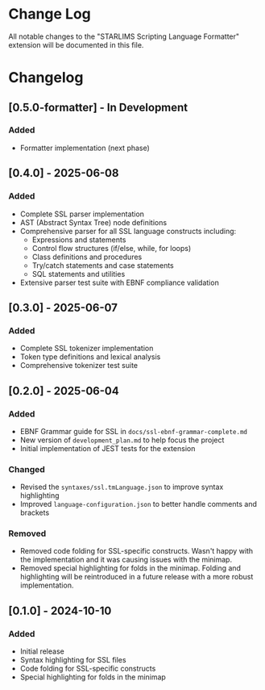 # Change Log

All notable changes to the "STARLIMS Scripting Language Formatter" extension will be documented in this file.

# Changelog

## [0.5.0-formatter] - In Development

### Added

-   Formatter implementation (next phase)

## [0.4.0] - 2025-06-08

### Added

-   Complete SSL parser implementation
-   AST (Abstract Syntax Tree) node definitions
-   Comprehensive parser for all SSL language constructs including:
    -   Expressions and statements
    -   Control flow structures (if/else, while, for loops)
    -   Class definitions and procedures  
    -   Try/catch statements and case statements
    -   SQL statements and utilities
-   Extensive parser test suite with EBNF compliance validation

## [0.3.0] - 2025-06-07

### Added

-   Complete SSL tokenizer implementation
-   Token type definitions and lexical analysis
-   Comprehensive tokenizer test suite

## [0.2.0] - 2025-06-04

### Added

-   EBNF Grammar guide for SSL in `docs/ssl-ebnf-grammar-complete.md`
-   New version of `development_plan.md` to help focus the project
-   Initial implementation of JEST tests for the extension

### Changed

-   Revised the `syntaxes/ssl.tmLanguage.json` to improve syntax highlighting
-   Improved `language-configuration.json` to better handle comments and brackets

### Removed

-   Removed code folding for SSL-specific constructs. Wasn't happy with the implementation and it was causing issues with the minimap.
-   Removed special highlighting for folds in the minimap. Folding and highlighting will be reintroduced in a future release with a more robust implementation.

## [0.1.0] - 2024-10-10

### Added

-   Initial release
-   Syntax highlighting for SSL files
-   Code folding for SSL-specific constructs
-   Special highlighting for folds in the minimap
